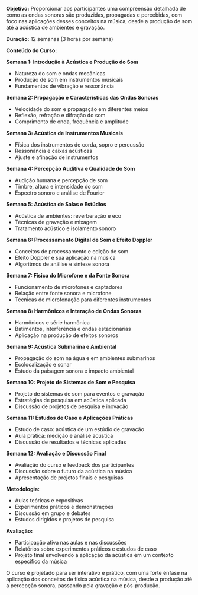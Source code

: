 
**Objetivo:** Proporcionar aos participantes uma compreensão detalhada de como as ondas sonoras são produzidas, propagadas e percebidas, com foco nas aplicações desses conceitos na música, desde a produção de som até a acústica de ambientes e gravação.

**Duração:** 12 semanas (3 horas por semana)

**Conteúdo do Curso:**

**Semana 1: Introdução à Acústica e Produção do Som**

- Natureza do som e ondas mecânicas
- Produção de som em instrumentos musicais
- Fundamentos de vibração e ressonância

**Semana 2: Propagação e Características das Ondas Sonoras**

- Velocidade do som e propagação em diferentes meios
- Reflexão, refração e difração do som
- Comprimento de onda, frequência e amplitude

**Semana 3: Acústica de Instrumentos Musicais**

- Física dos instrumentos de corda, sopro e percussão
- Ressonância e caixas acústicas
- Ajuste e afinação de instrumentos

**Semana 4: Percepção Auditiva e Qualidade do Som**

- Audição humana e percepção de som
- Timbre, altura e intensidade do som
- Espectro sonoro e análise de Fourier

**Semana 5: Acústica de Salas e Estúdios**

- Acústica de ambientes: reverberação e eco
- Técnicas de gravação e mixagem
- Tratamento acústico e isolamento sonoro

**Semana 6: Processamento Digital de Som e Efeito Doppler**

- Conceitos de processamento e edição de som
- Efeito Doppler e sua aplicação na música
- Algoritmos de análise e síntese sonora

**Semana 7: Física do Microfone e da Fonte Sonora**

- Funcionamento de microfones e captadores
- Relação entre fonte sonora e microfone
- Técnicas de microfonação para diferentes instrumentos

**Semana 8: Harmônicos e Interação de Ondas Sonoras**

- Harmônicos e série harmônica
- Batimentos, interferência e ondas estacionárias
- Aplicação na produção de efeitos sonoros

**Semana 9: Acústica Submarina e Ambiental**

- Propagação do som na água e em ambientes submarinos
- Ecolocalização e sonar
- Estudo da paisagem sonora e impacto ambiental

**Semana 10: Projeto de Sistemas de Som e Pesquisa**

- Projeto de sistemas de som para eventos e gravação
- Estratégias de pesquisa em acústica aplicada
- Discussão de projetos de pesquisa e inovação

**Semana 11: Estudos de Caso e Aplicações Práticas**

- Estudo de caso: acústica de um estúdio de gravação
- Aula prática: medição e análise acústica
- Discussão de resultados e técnicas aplicadas

**Semana 12: Avaliação e Discussão Final**

- Avaliação do curso e feedback dos participantes
- Discussão sobre o futuro da acústica na música
- Apresentação de projetos finais e pesquisas

**Metodologia:**

- Aulas teóricas e expositivas
- Experimentos práticos e demonstrações
- Discussão em grupo e debates
- Estudos dirigidos e projetos de pesquisa

**Avaliação:**

- Participação ativa nas aulas e nas discussões
- Relatórios sobre experimentos práticos e estudos de caso
- Projeto final envolvendo a aplicação da acústica em um contexto específico da música

O curso é projetado para ser interativo e prático, com uma forte ênfase na aplicação dos conceitos de física acústica na música, desde a produção até a percepção sonora, passando pela gravação e pós-produção.